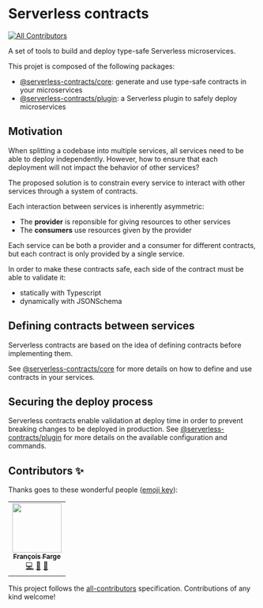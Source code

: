# Serverless contracts
<!-- ALL-CONTRIBUTORS-BADGE:START - Do not remove or modify this section -->
[![All Contributors](https://img.shields.io/badge/all_contributors-1-orange.svg?style=flat-square)](#contributors-)
<!-- ALL-CONTRIBUTORS-BADGE:END -->

A set of tools to build and deploy type-safe Serverless microservices.

This projet is composed of the following packages:

- [@serverless-contracts/core](./packages/serverless-contracts): generate and use type-safe contracts in your microservices
- [@serverless-contracts/plugin](./packages/serverless-contracts-plugin): a Serverless plugin to safely deploy microservices

## Motivation

When splitting a codebase into multiple services, all services need to be able to deploy independently. However, how to ensure that each deployment will not impact the behavior of other services?

The proposed solution is to constrain every service to interact with other services through a system of contracts.

Each interaction between services is inherently asymmetric:

- The **provider** is reponsible for giving resources to other services
- The **consumers** use resources given by the provider

Each service can be both a provider and a consumer for different contracts, but each contract is only provided by a single service.

In order to make these contracts safe, each side of the contract must be able to validate it:

- statically with Typescript
- dynamically with JSONSchema

## Defining contracts between services

Serverless contracts are based on the idea of defining contracts before implementing them.

See [@serverless-contracts/core](./packages/serverless-contracts) for more details on how to define and use contracts in your services.

## Securing the deploy process

Serverless contracts enable validation at deploy time in order to prevent breaking changes to be deployed in production. See [@serverless-contracts/plugin](./packages/serverless-contracts-plugin) for more details on the available configuration and commands.

## Contributors ✨

Thanks goes to these wonderful people ([emoji key](https://allcontributors.org/docs/en/emoji-key)):

<!-- ALL-CONTRIBUTORS-LIST:START - Do not remove or modify this section -->
<!-- prettier-ignore-start -->
<!-- markdownlint-disable -->
<table>
  <tr>
    <td align="center"><a href="https://github.com/fargito"><img src="https://avatars.githubusercontent.com/u/29537204?v=4?s=100" width="100px;" alt=""/><br /><sub><b>François Farge</b></sub></a><br /><a href="https://github.com/fargito/serverless-contracts/commits?author=fargito" title="Code">💻</a> <a href="#ideas-fargito" title="Ideas, Planning, & Feedback">🤔</a> <a href="https://github.com/fargito/serverless-contracts/commits?author=fargito" title="Documentation">📖</a></td>
  </tr>
</table>

<!-- markdownlint-restore -->
<!-- prettier-ignore-end -->

<!-- ALL-CONTRIBUTORS-LIST:END -->

This project follows the [all-contributors](https://github.com/all-contributors/all-contributors) specification. Contributions of any kind welcome!